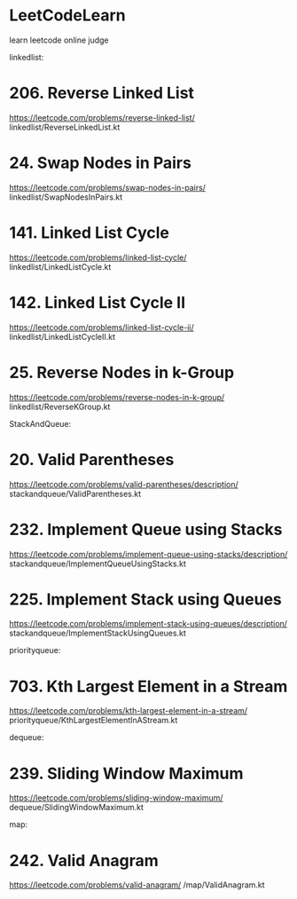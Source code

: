 # LeetCodeLearn
learn leetcode online judge

linkedlist:
# 206. Reverse Linked List
https://leetcode.com/problems/reverse-linked-list/
linkedlist/ReverseLinkedList.kt

# 24. Swap Nodes in Pairs
https://leetcode.com/problems/swap-nodes-in-pairs/
linkedlist/SwapNodesInPairs.kt

# 141. Linked List Cycle
https://leetcode.com/problems/linked-list-cycle/
linkedlist/LinkedListCycle.kt

# 142. Linked List Cycle II
https://leetcode.com/problems/linked-list-cycle-ii/
linkedlist/LinkedListCycleII.kt

# 25. Reverse Nodes in k-Group
https://leetcode.com/problems/reverse-nodes-in-k-group/
linkedlist/ReverseKGroup.kt

StackAndQueue:
# 20. Valid Parentheses
https://leetcode.com/problems/valid-parentheses/description/
stackandqueue/ValidParentheses.kt

# 232. Implement Queue using Stacks
https://leetcode.com/problems/implement-queue-using-stacks/description/
stackandqueue/ImplementQueueUsingStacks.kt

# 225. Implement Stack using Queues
https://leetcode.com/problems/implement-stack-using-queues/description/
stackandqueue/ImplementStackUsingQueues.kt

priorityqueue:
# 703. Kth Largest Element in a Stream
https://leetcode.com/problems/kth-largest-element-in-a-stream/
priorityqueue/KthLargestElementInAStream.kt

dequeue:
# 239. Sliding Window Maximum
https://leetcode.com/problems/sliding-window-maximum/
dequeue/SlidingWindowMaximum.kt

map:
# 242. Valid Anagram
https://leetcode.com/problems/valid-anagram/
/map/ValidAnagram.kt
